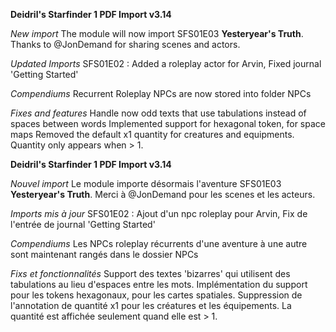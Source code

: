 **Deidril's Starfinder 1 PDF Import v3.14**

*New import*
The module will now import SFS01E03 **Yesteryear's Truth**. Thanks to @JonDemand for sharing scenes and actors.

*Updated Imports*
SFS01E02 : Added a roleplay actor for Arvin, Fixed journal 'Getting Started'

*Compendiums*
Recurrent Roleplay NPCs are now stored into folder NPCs

*Fixes and features*
Handle now odd texts that use tabulations instead of spaces between words
Implemented support for hexagonal token, for space maps
Removed the default x1 quantity for creatures and equipments. Quantity only appears when > 1.

**Deidril's Starfinder 1 PDF Import v3.14**

*Nouvel import*
Le module importe désormais l'aventure  SFS01E03 **Yesteryear's Truth**. Merci à @JonDemand pour les scenes et les acteurs.

*Imports mis à jour*
SFS01E02 : Ajout d'un npc roleplay pour Arvin, Fix de l'entrée de journal 'Getting Started'

*Compendiums*
Les NPCs roleplay récurrents d'une aventure à une autre sont maintenant rangés dans le dossier NPCs

*Fixs et fonctionnalités*
Support des textes 'bizarres' qui utilisent des tabulations au lieu d'espaces entre les mots.
Implémentation du support pour les tokens hexagonaux, pour les cartes spatiales.
Suppression de l'annotation de quantité x1 pour les créatures et les équipements. La quantité est affichée seulement quand elle est > 1.
